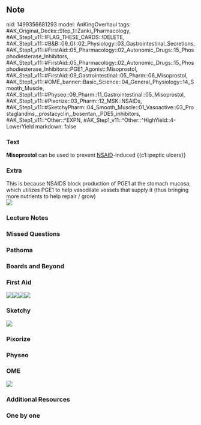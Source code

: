 ## Note
nid: 1499356681293
model: AnKingOverhaul
tags: #AK_Original_Decks::Step_1::Zanki_Pharmacology, #AK_Step1_v11::!FLAG_THESE_CARDS::!DELETE, #AK_Step1_v11::#B&B::09_GI::02_Physiology::03_Gastrointestinal_Secretions, #AK_Step1_v11::#FirstAid::05_Pharmacology::02_Autonomic_Drugs::15_Phosphodiesterase_Inhibitors, #AK_Step1_v11::#FirstAid::05_Pharmacology::02_Autonomic_Drugs::15_Phosphodiesterase_Inhibitors::PGE1_Agonist::Misoprostol, #AK_Step1_v11::#FirstAid::09_Gastrointestinal::05_Pharm::06_Misoprostol, #AK_Step1_v11::#OME_banner::Basic_Science::04_General_Physiology::14_Smooth_Muscle, #AK_Step1_v11::#Physeo::09_Pharm::11_Gastrointestinal::05_Misoprostol, #AK_Step1_v11::#Pixorize::03_Pharm::12_MSK::NSAIDs, #AK_Step1_v11::#SketchyPharm::04_Smooth_Muscle::01_Vasoactive::03_Prostaglandins,_prostacyclin,_bosentan,_PDE5_inhibitors, #AK_Step1_v11::^Other::^EXPN, #AK_Step1_v11::^Other::^HighYield::4-LowerYield
markdown: false

### Text
<div>
  <b>Misoprostol</b> can be used to prevent <u>NSAID</u>-induced
  {{c1::peptic ulcers}}
</div>

### Extra
<div>
  This is because NSAIDS block production of PGE1 at the stomach
  mucosa, which utilizes PGE1 to help vasodilate vessels that
  supply it (thus bringing more nutrients to help repair / grow)
</div><img src="Screenshot_13.jpg" class="resizer">

### Lecture Notes


### Missed Questions


### Pathoma


### Boards and Beyond


### First Aid
<img src="paste-232344845811715.jpg"><img src=
"paste-123110942572547%20(1).jpg"><img src=
"paste-227044856168451.jpg"><img src="paste-228818677661699.jpg">

### Sketchy
<img src="paste-76897094467587.jpg">

### Pixorize


### Physeo


### OME
<div class="ome-widget">
  <a href=
  "https://onlinemeded.org/spa/general-physiology/smooth-muscle/acquire?ref=anki">
  <img src="_OME_AnkiFlashcards_Lesson_2.png"></a>
</div>

### Additional Resources


### One by one

